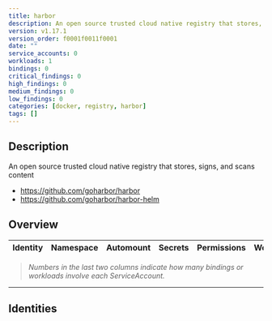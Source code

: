 ```yaml
---
title: harbor
description: An open source trusted cloud native registry that stores, signs, and scans content
version: v1.17.1
version_order: f0001f0011f0001
date: ""
service_accounts: 0
workloads: 1
bindings: 0
critical_findings: 0
high_findings: 0
medium_findings: 0
low_findings: 0
categories: [docker, registry, harbor]
tags: []
---
```


## Description

An open source trusted cloud native registry that stores, signs, and scans content

- https://github.com/goharbor/harbor
- https://github.com/goharbor/harbor-helm

## Overview

| Identity | Namespace | Automount | Secrets | Permissions | Workloads | Risk |
| -------- | --------- | --------- | ------- | ----------- | --------- | ---- |

> _Numbers in the last two columns indicate how many bindings or workloads involve each ServiceAccount._

---

## Identities
